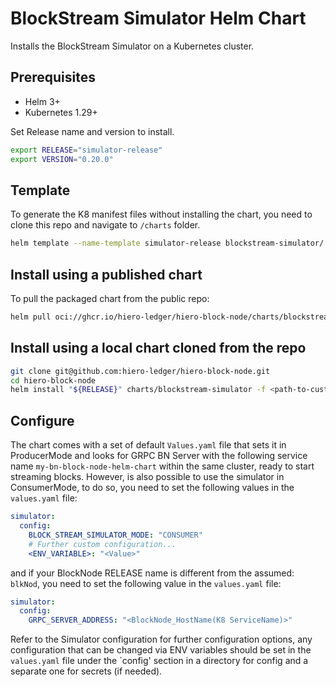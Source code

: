 # BlockStream Simulator Helm Chart

Installs the BlockStream Simulator on a Kubernetes cluster.

## Prerequisites

- Helm 3+
- Kubernetes 1.29+

Set Release name and version to install.

```bash
export RELEASE="simulator-release"
export VERSION="0.20.0"
```

## Template

To generate the K8 manifest files without installing the chart, you need to clone this repo and navigate to `/charts` folder.

```bash
helm template --name-template simulator-release blockstream-simulator/ --dry-run --output-dir out
```

## Install using a published chart

To pull the packaged chart from the public repo:

```bash
helm pull oci://ghcr.io/hiero-ledger/hiero-block-node/charts/blockstream-simulator-chart --version "${VERSION}"
```

## Install using a local chart cloned from the repo

```bash
git clone git@github.com:hiero-ledger/hiero-block-node.git
cd hiero-block-node
helm install "${RELEASE}" charts/blockstream-simulator -f <path-to-custom-values-file>
```

## Configure

The chart comes with a set of default `Values.yaml` file that sets it in ProducerMode and looks for GRPC BN Server with
the following service name `my-bn-block-node-helm-chart` within the same cluster, ready to start streaming blocks.
However, is also possible to use the simulator in ConsumerMode, to do so, you need to set the following values in the
`values.yaml` file:

```yaml
simulator:
  config:
    BLOCK_STREAM_SIMULATOR_MODE: "CONSUMER"
    # Further custom configuration...
    <ENV_VARIABLE>: "<Value>"
```

and if your BlockNode RELEASE name is different from the assumed: `blkNod`, you need to set the following value in the
`values.yaml` file:

```yaml
simulator:
  config:
    GRPC_SERVER_ADDRESS: "<BlockNode_HostName(K8 ServiceName)>"
```

Refer to the Simulator configuration for further configuration options, any configuration that can be changed via ENV
variables should be set in the `values.yaml` file under the `config' section in a directory for config and a separate
one for secrets (if needed).
